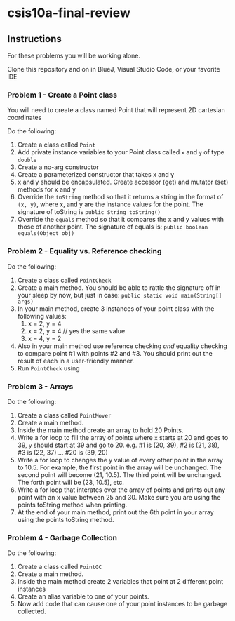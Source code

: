 # csis10a-final-review

## Instructions

For these problems you will be working alone.

Clone this repository and on in BlueJ, Visual Studio Code, or your favorite IDE

### Problem 1 - Create a Point class

You will need to create a class named Point that will represent 2D cartesian coordinates

Do the following:

1. Create a class called `Point`
2. Add private instance variables to your Point class called `x` and `y` of type `double`
3. Create a no-arg constructor
4. Create a parameterized constructor that takes x and y
5. x and y should be encapsulated. Create accessor (get) and mutator (set) methods for x and y
6. Override the `toString` method so that it returns a string in the format of `(x, y)`, where x, and y are the instance values for the point. The signature of toString is `public String toString()`
7. Override the `equals` method so that it compares the x and y values with those of another point. The signature of equals is: `public boolean equals(Object obj)`

### Problem 2 - Equality vs. Reference checking

Do the following:

1. Create a class called `PointCheck`
2. Create a main method. You should be able to rattle the signature off in your sleep by now, but just in case: `public static void main(String[] args)`
3. In your main method, create 3 instances of your point class with the following values:
    1. x = 2, y = 4
    2. x = 2, y = 4 // yes the same value
    3. x = 4, y = 2
4. Also in your main method use reference checking _and_ equality checking to compare point #1 with points #2 and #3. You should print out the result of each in a user-friendly manner.
5. Run `PointCheck` using 

### Problem 3 - Arrays

Do the following:

1. Create a class called `PointMover`
2. Create a main method.
3. Inside the main method create an array to hold 20 Points.
4. Write a for loop to fill the array of points where `x` starts at 20 and goes to 39, `y` should start at 39 and go to 20. e.g. #1 is (20, 39), #2 is (21, 38), #3 is (22, 37) ... #20 is (39, 20)
5. Write a for loop to changes the y value of every other point in the array to 10.5. For example, the first point in the array will be unchanged. The second point will become (21, 10.5). The third point will be unchanged. The forth point will be (23, 10.5), etc.
6. Write a for loop that interates over the array of points and prints out any point with an x value between 25 and 30. Make sure you are using the points toString method when printing.
7. At the end of your main method, print out the 6th point in your array using the points toString method.

### Problem 4 - Garbage Collection

Do the following:

1. Create a class called `PointGC`
2. Create a main method.
3. Inside the main method create 2 variables that point at 2 different point instances
4. Create an alias variable to one of your points.
5. Now add code that can cause one of your point instances to be garbage collected.